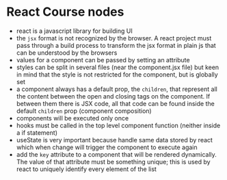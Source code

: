 # React Course nodes

- react is a javascript library for building UI
- the `jsx` format is not recognized by the browser. A react project must pass through a build process to transform the jsx format in plain js that can be understood by the browsers
- values for a component can be passed by setting an attribute
- styles can be split in several files (near the component.jsx file) but keen in mind that the style is not restricted for the component, but is globally set
- a component always has a default prop, the `children`, that represent all the content between the open and closing tags on the component. If between them there is JSX code, all that code can be found inside the default `children` prop (component composition)
- components will be executed only once
- hooks must be called in the top level component function (neither inside a if statement)
- useState is very important because handle same data stored by react which when change will trigger the component to execute again
- add the `key` attribute to a component that will be rendered dynamically. The value of that attribute must be something unique; this is used by react to uniquely identify every element of the list
